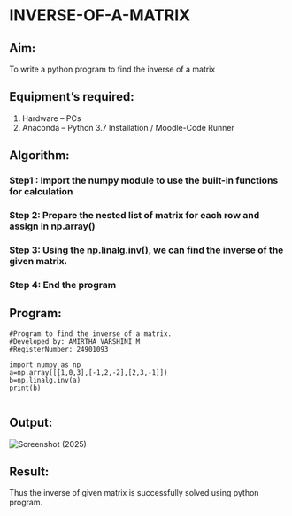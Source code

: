 # INVERSE-OF-A-MATRIX
## Aim:
To write a python program to find the inverse of a matrix
## Equipment’s required:
1. 	Hardware – PCs
2. 	Anaconda – Python 3.7 Installation / Moodle-Code Runner
## Algorithm:
### Step1 : Import the numpy module to use the built-in functions for calculation
### Step 2: Prepare the nested list of matrix for each row and assign in np.array()
### Step 3: Using the np.linalg.inv(), we can find the inverse of the given matrix.
### Step 4: End the program
## Program:
```
#Program to find the inverse of a matrix.
#Developed by: AMIRTHA VARSHINI M
#RegisterNumber: 24901093

import numpy as np
a=np.array([[1,0,3],[-1,2,-2],[2,3,-1]])
b=np.linalg.inv(a)
print(b)


```

## Output:
![Screenshot (2025)](https://github.com/user-attachments/assets/2244bbe9-ee9d-4a91-9014-a1284d3005e0)



## Result:
Thus the inverse of given matrix is successfully solved using python program.

